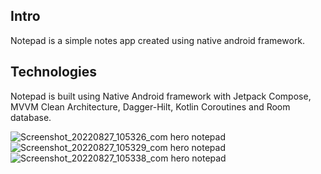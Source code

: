 ## Intro
Notepad is a simple notes app created using native android framework.

## Technologies
Notepad is built using Native Android framework with Jetpack Compose, MVVM Clean Architecture, Dagger-Hilt, Kotlin Coroutines and Room database.

![Screenshot_20220827_105326_com hero notepad](https://user-images.githubusercontent.com/57716361/187020982-9a0e884b-f4bd-4c61-9d97-8af86a60d5bf.jpg)
![Screenshot_20220827_105329_com hero notepad](https://user-images.githubusercontent.com/57716361/187020983-ea1a99f2-a73a-412d-a097-79027cff07f9.jpg)
![Screenshot_20220827_105338_com hero notepad](https://user-images.githubusercontent.com/57716361/187020984-0d67fd0f-45f8-47e0-9a75-2aedb1f6f5b4.jpg)
